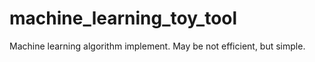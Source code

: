 # machine_learning_toy_tool
Machine learning algorithm implement. May be not efficient, but simple.

